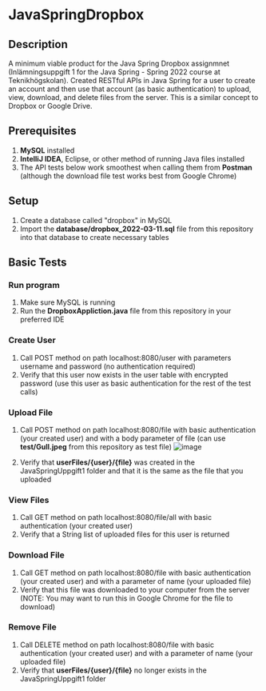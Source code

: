 # JavaSpringDropbox

## Description
A minimum viable product for the Java Spring Dropbox assignmnet (Inlämningsuppgift 1 for the Java Spring - Spring 2022 course at Teknikhögskolan). Created RESTful APIs in Java Spring for a user to create an account and then use that account (as basic authentication) to upload, view, download, and delete files from the server. This is a similar concept to Dropbox or Google Drive.

## Prerequisites
1. **MySQL** installed
2. **IntelliJ IDEA**, Eclipse, or other method of running Java files installed
3. The API tests below work smoothest when calling them from **Postman** (although the download file test works best from Google Chrome)

## Setup
1. Create a database called "dropbox" in MySQL
2. Import the **database/dropbox_2022-03-11.sql** file from this repository into that database to create necessary tables

## Basic Tests
### Run program
1. Make sure MySQL is running
2. Run the **DropboxAppliction.java** file from this repository in your preferred IDE

### Create User
1. Call POST method on path localhost:8080/user with parameters username and password (no authentication required)
2. Verify that this user now exists in the user table with encrypted password (use this user as basic authentication for the rest of the test calls)

### Upload File
1. Call POST method on path localhost:8080/file with basic authentication (your created user) and with a body parameter of file (can use **test/Gull.jpeg** from this repository as test file)
![image](https://user-images.githubusercontent.com/21995128/159166183-6270a353-6df9-4117-a8f0-4deac1e92703.png)

2. Verify that **userFiles/{user}/{file}** was created in the JavaSpringUppgift1 folder and that it is the same as the file that you uploaded

### View Files
1. Call GET method on path localhost:8080/file/all with basic authentication (your created user)
2. Verify that a String list of uploaded files for this user is returned

### Download File
1. Call GET method on path localhost:8080/file with basic authentication (your created user) and with a parameter of name (your uploaded file)
2. Verify that this file was downloaded to your computer from the server (NOTE: You may want to run this in Google Chrome for the file to download)

### Remove File
1. Call DELETE method on path localhost:8080/file with basic authentication (your created user) and with a parameter of name (your uploaded file)
2. Verify that **userFiles/{user}/{file}** no longer exists in the JavaSpringUppgift1 folder
